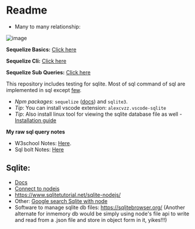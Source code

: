 # Readme

- Many to many relationship:

![image](https://user-images.githubusercontent.com/31458531/175762567-9d0cd2e4-9f92-4d50-a9b1-3843c079feec.png)

**Sequelize Basics:** [Click here](https://sequelize.org/docs/v6/core-concepts/model-querying-basics/)

**Sequelize Cli:** [Click here](https://sequelize.org/docs/v6/other-topics/migrations/)

**Sequelize Sub Queries:** [Click here](https://sequelize.org/docs/v6/other-topics/sub-queries/)

This repository includes testing for sqlite. Most of sql command of sql are implemented in sql except [few](https://sqlite.org/omitted.html).

- _Npm packages_: `sequelize` ([docs](https://sequelize.org/master/)) and `sqlite3`.
- _Tip_: You can install vscode extension: `alexcvzz.vscode-sqlite`
- _Tip_: Also install linux tool for viewing the sqlite database file as well - [Installation guide](https://github.com/sahilrajput03/sahilrajput03/blob/master/arch-notes.md#insatlled-sqliteman)

**My raw sql query notes**

- W3school Notes: [Here](NOTES_sql_w3schools.md).
- Sql bolt Notes: [Here](NOTES_sql_bolt.md)

## Sqlite:

- [Docs](https://www.sqlite.org/index.html)
- [Connect to nodejs](https://www.sqlitetutorial.net/sqlite-nodejs/connect/)
- https://www.sqlitetutorial.net/sqlite-nodejs/
- Other: [Google search Sqlite with node](https://www.google.com/search?q=sqllite+with+node&rlz=1C1CHBD_enIN917IN917&oq=sqllite+with+node&aqs=chrome..69i57j0i13i457j0i13j0i10i22i30j0i22i30l4.2738j0j1&sourceid=chrome&ie=UTF-8)
- Software to manage sqlite db files: https://sqlitebrowser.org/
(Another alternate for inmemory db would be simply using node's file api to write and read from a .json file and store in object form in it, yikes!!!)
